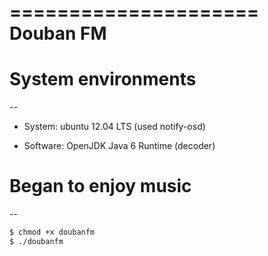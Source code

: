 =====================
Douban FM
=====================

# System environments
--

* System: ubuntu 12.04 LTS (used notify-osd)

* Software: OpenJDK Java 6 Runtime (decoder)


# Began to enjoy music
--

``` bash
$ chmod +x doubanfm
$ ./doubanfm
```
